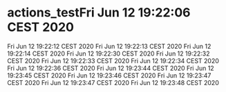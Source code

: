 # actions_testFri Jun 12 19:22:06 CEST 2020
Fri Jun 12 19:22:12 CEST 2020
Fri Jun 12 19:22:13 CEST 2020
Fri Jun 12 19:22:14 CEST 2020
Fri Jun 12 19:22:30 CEST 2020
Fri Jun 12 19:22:32 CEST 2020
Fri Jun 12 19:22:33 CEST 2020
Fri Jun 12 19:22:34 CEST 2020
Fri Jun 12 19:22:36 CEST 2020
Fri Jun 12 19:23:44 CEST 2020
Fri Jun 12 19:23:45 CEST 2020
Fri Jun 12 19:23:46 CEST 2020
Fri Jun 12 19:23:47 CEST 2020
Fri Jun 12 19:23:47 CEST 2020
Fri Jun 12 19:23:48 CEST 2020
